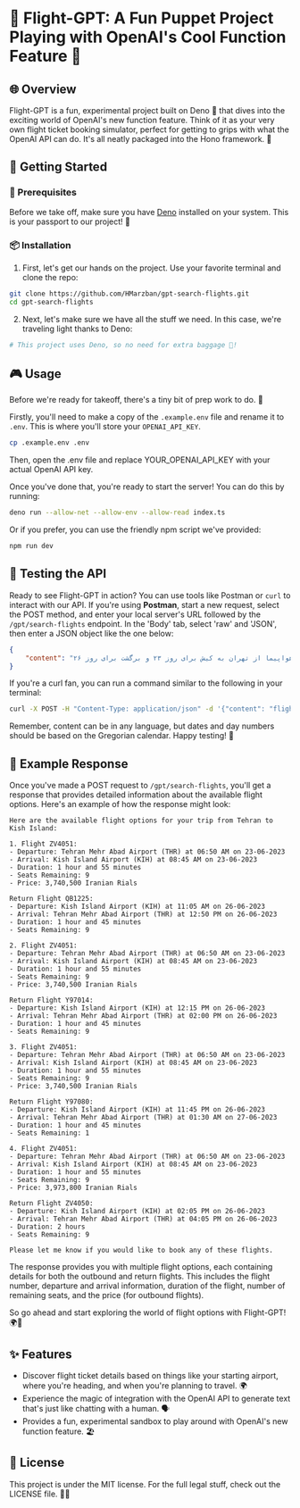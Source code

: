 # 🛫 Flight-GPT: A Fun Puppet Project Playing with OpenAI's Cool Function Feature 🤖

## 🌐 Overview

Flight-GPT is a fun, experimental project built on Deno 🦕 that dives into the exciting world of OpenAI's new function feature. Think of it as your very own flight ticket booking simulator, perfect for getting to grips with what the OpenAI API can do. It's all neatly packaged into the Hono framework. 🎁

## 🚀 Getting Started

### 🔧 Prerequisites

Before we take off, make sure you have [Deno](https://deno.land/) installed on your system. This is your passport to our project! 🛂

### 📦 Installation

1. First, let's get our hands on the project. Use your favorite terminal and clone the repo:
```bash
git clone https://github.com/HMarzban/gpt-search-flights.git
cd gpt-search-flights
```
2. Next, let's make sure we have all the stuff we need. In this case, we're traveling light thanks to Deno:

```bash
# This project uses Deno, so no need for extra baggage 🧳!
```

## 🎮 Usage
Before we're ready for takeoff, there's a tiny bit of prep work to do. 🛫

Firstly, you'll need to make a copy of the `.example.env` file and rename it to `.env`. This is where you'll store your `OPENAI_API_KEY`.
```bash
cp .example.env .env
```
Then, open the .env file and replace YOUR_OPENAI_API_KEY with your actual OpenAI API key.

Once you've done that, you're ready to start the server! You can do this by running:

```bash
deno run --allow-net --allow-env --allow-read index.ts
```
Or if you prefer, you can use the friendly npm script we've provided:
```bash
npm run dev
```
## 🎯 Testing the API
Ready to see Flight-GPT in action? You can use tools like Postman or `curl` to interact with our API.
If you're using **Postman**, start a new request, select the POST method, and enter your local server's URL followed by the `/gpt/search-flights` endpoint. In the 'Body' tab, select 'raw' and 'JSON', then enter a JSON object like the one below:
```json
{
    "content": "بلیط هواپیما از تهران به کیش برای روز ۲۳ و برگشت برای روز ۲۶"
}
```
If you're a curl fan, you can run a command similar to the following in your terminal:

```bash
curl -X POST -H "Content-Type: application/json" -d '{"content": "flight ticket from tehran to mashhad airport for 23 and return 26 of this month"}' http://localhost:<your_port>/gpt/search-flights
```

Remember, content can be in any language, but dates and day numbers should be based on the Gregorian calendar. Happy testing! 🚀

## 🎁 Example Response
Once you've made a POST request to `/gpt/search-flights`, you'll get a response that provides detailed information about the available flight options. Here's an example of how the response might look:

```
Here are the available flight options for your trip from Tehran to Kish Island:

1. Flight ZV4051:
- Departure: Tehran Mehr Abad Airport (THR) at 06:50 AM on 23-06-2023
- Arrival: Kish Island Airport (KIH) at 08:45 AM on 23-06-2023
- Duration: 1 hour and 55 minutes
- Seats Remaining: 9
- Price: 3,740,500 Iranian Rials

Return Flight QB1225:
- Departure: Kish Island Airport (KIH) at 11:05 AM on 26-06-2023
- Arrival: Tehran Mehr Abad Airport (THR) at 12:50 PM on 26-06-2023
- Duration: 1 hour and 45 minutes
- Seats Remaining: 9

2. Flight ZV4051:
- Departure: Tehran Mehr Abad Airport (THR) at 06:50 AM on 23-06-2023
- Arrival: Kish Island Airport (KIH) at 08:45 AM on 23-06-2023
- Duration: 1 hour and 55 minutes
- Seats Remaining: 9
- Price: 3,740,500 Iranian Rials

Return Flight Y97014:
- Departure: Kish Island Airport (KIH) at 12:15 PM on 26-06-2023
- Arrival: Tehran Mehr Abad Airport (THR) at 02:00 PM on 26-06-2023
- Duration: 1 hour and 45 minutes
- Seats Remaining: 9

3. Flight ZV4051:
- Departure: Tehran Mehr Abad Airport (THR) at 06:50 AM on 23-06-2023
- Arrival: Kish Island Airport (KIH) at 08:45 AM on 23-06-2023
- Duration: 1 hour and 55 minutes
- Seats Remaining: 9
- Price: 3,740,500 Iranian Rials

Return Flight Y97080:
- Departure: Kish Island Airport (KIH) at 11:45 PM on 26-06-2023
- Arrival: Tehran Mehr Abad Airport (THR) at 01:30 AM on 27-06-2023
- Duration: 1 hour and 45 minutes
- Seats Remaining: 1

4. Flight ZV4051:
- Departure: Tehran Mehr Abad Airport (THR) at 06:50 AM on 23-06-2023
- Arrival: Kish Island Airport (KIH) at 08:45 AM on 23-06-2023
- Duration: 1 hour and 55 minutes
- Seats Remaining: 9
- Price: 3,973,800 Iranian Rials

Return Flight ZV4050:
- Departure: Kish Island Airport (KIH) at 02:05 PM on 26-06-2023
- Arrival: Tehran Mehr Abad Airport (THR) at 04:05 PM on 26-06-2023
- Duration: 2 hours
- Seats Remaining: 9

Please let me know if you would like to book any of these flights.
```

The response provides you with multiple flight options, each containing details for both the outbound and return flights. This includes the flight number, departure and arrival information, duration of the flight, number of remaining seats, and the price (for outbound flights).

So go ahead and start exploring the world of flight options with Flight-GPT! 🌍🛫

## ✨ Features
- Discover flight ticket details based on things like your starting airport, where you're heading, and when you're planning to travel. 🌍
- Experience the magic of integration with the OpenAI API to generate text that's just like chatting with a human. 🗣
- Provides a fun, experimental sandbox to play around with OpenAI's new function feature. 🏖


## 📜 License
This project is under the MIT license. For the full legal stuff, check out the LICENSE file. 🕵️‍♂️

